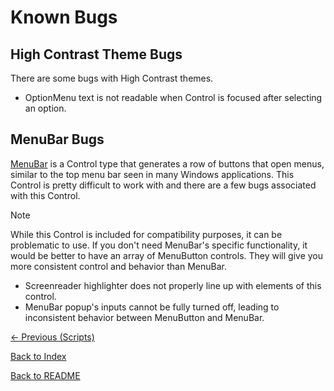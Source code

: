 # Known Bugs

## High Contrast Theme Bugs

There are some bugs with High Contrast themes.

- OptionMenu text is not readable when Control is focused after selecting an option.

## MenuBar Bugs

[MenuBar](https://docs.godotengine.org/en/stable/classes/class_menubar.html) is a Control type that generates a row of buttons that open menus, similar to the top menu bar seen in many Windows applications. This Control is pretty difficult to work with and there are a few bugs associated with this Control.

> [!NOTE] 
> While this Control is included for compatibility purposes, it can be problematic to use. If you don't need MenuBar's specific functionality, it would be better to have an array of MenuButton controls. They will give you more consistent control and behavior than MenuBar.

- Screenreader highlighter does not properly line up with elements of this control.
- MenuBar popup's inputs cannot be fully turned off, leading to inconsistent behavior between MenuButton and MenuBar.


[<- Previous (Scripts)](scripts_info.md)

[Back to Index](index.md)

[Back to README](../../README.md)
